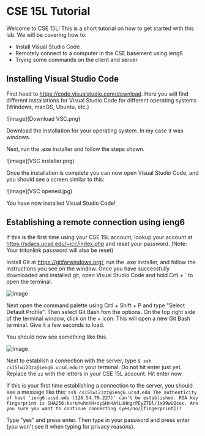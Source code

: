 # CSE 15L Tutorial

Welcome to CSE 15L! This is a short tutorial on how to get started with this lab. We will be covering how to:
- Install Visual Studio Code
- Remotely connect to a computer in the CSE basement using ieng6
- Trying some commands on the client and server


## Installing Visual Studio Code

First head to https://code.visualstudio.com/download.
Here you will find different installations for Visual Studio Code for different operating systems (Windows, macOS, Ubuntu, etc.) 

![image](Download VSC.png)

Download the installation for your operating system. In my case it was windows.

Next, run the .exe installer and follow the steps shown.

![image](VSC installer.png)


Once the installation is complete you can now open Visual Studio Code, and you should see a screen similar to this:


![image](VSC opened.jpg)

You have now installed Visual Studio Code!


## Establishing a remote connection using ieng6

If this is the first time using your CSE 15L account, lookup your account at https://sdacs.ucsd.edu/~icc/index.php and reset your password. (Note: Your tritonlink password will also be reset)

Install Git at https://gitforwindows.org/, run the .exe installer, and follow the instructions you see on the window. Once you have successfully downloaded and installed git, open Visual Studio Code and hold Crtl + \` to open the terminal.

![image](https://user-images.githubusercontent.com/61783850/212559746-a0f429a9-3f07-4dc0-8d86-5611bd528dc0.png)

Next open the command palette using Crtl + Shift + P and type "Select Default Profile". Then select Git Bash fom the options. On the top right side of the terminal window, click on the + icon. This will open a new Git Bash terminal. Give it a few seconds to load.

You should now see something like this.

![image](https://user-images.githubusercontent.com/61783850/212559973-b37f7db2-6e6a-4742-bd9e-14969d7c1e76.png)

Next to establish a connection with the server, type `$ ssh cs15lwi23zz@ieng6.ucsd.edu` in your terminal. Do not hit enter just yet. Replace the `zz` with the letters in your CSE 15L account. Hit enter now.

If this is your first time establishing a connection to the server, you should see a message like this: 
`ssh cs15lwi23zz@ieng6.ucsd.edu
The authenticity of host 'ieng6.ucsd.edu (128.54.70.227)' can't be established.
RSA key fingerprint is SHA256:ksruYwhnYH+sySHnHAtLUHngrPEyZTDl/1x99wUQcec.
Are you sure you want to continue connecting (yes/no/[fingerprint])? `

Type "yes" and press enter. Then type in your password and press enter (you won't see it when typing for privacy reasons).
